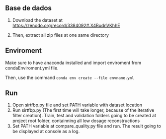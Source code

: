 ## Base de dados
1. Download the dataset at https://zenodo.org/record/3384092#.X4BudnVKhhE

2. Then, extract all zip files at one same directory

## Enviroment
Make sure to have anaconda installed and import enviroment from condaEnviroment.yml file. 

Then, use the command `conda env create --file envname.yml`

## Run
1. Open sirtfbp.py file and set PATH variable with dataset location
2. Run sirtfbp.py (The first time will take longer, because of the iterative filter creation). Train, test and validation folders going to be created at project root folder, containning all low dosage reconstructions 
3. Set PATH variable at compare_quality.py file and run. The result going to be displayed at console as a log.
